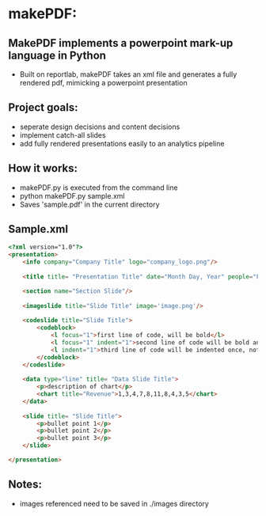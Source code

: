 makePDF: 
=======

## MakePDF implements a powerpoint mark-up language in Python

- Built on reportlab, makePDF takes an xml file and generates a fully rendered pdf, mimicking a powerpoint presentation 

## Project goals:
* seperate design decisions and content decisions
* implement catch-all slides
* add fully rendered presentations easily to an analytics pipeline

## How it works:
- makePDF.py is executed from the command line
- python makePDF.py sample.xml
- Saves 'sample.pdf' in the current directory

## Sample.xml

```html
<?xml version="1.0"?>
<presentation>
	<info company="Company Title" logo="company_logo.png"/>
	
	<title title= "Presentation Title" date="Month Day, Year" people="First Name Last Name, email.address@gmail.com"/>

	<section name="Section Slide"/>
	
	<imageslide title="Slide Title" image='image.png'/>
	
	<codeslide title="Slide Title">
		<codeblock>
			<l focus="1">first line of code, will be bold</l>
			<l focus="1" indent="1">second line of code will be bold and indented once</l>
			<l indent="1">third line of code will be indented once, not bold</l>
		</codeblock>
	</codeslide>
	
	<data type="line" title= "Data Slide Title">
		<p>description of chart</p>
		<chart title="Revenue">1,3,4,7,8,11,8,4,3,5</chart>
	</data>
	
	<slide title= "Slide Title">
		<p>bullet point 1</p>
		<p>bullet point 2</p>
		<p>bullet point 3</p>
	</slide>

</presentation>
```

## Notes:
- images referenced need to be saved in ./images directory

